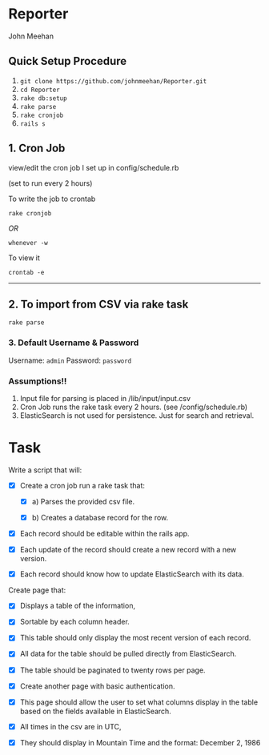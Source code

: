 # Reporter
John Meehan
## Quick Setup Procedure
1. `git clone https://github.com/johnmeehan/Reporter.git`
2. `cd Reporter`
3. `rake db:setup`
4. `rake parse`
5. `rake cronjob`
6. `rails s`

## 1. Cron Job
view/edit the cron job I set up in config/schedule.rb

(set to run every 2 hours)

To write the job to crontab
```shell
rake cronjob
```
*OR*
```shell
whenever -w
```

To view it
```shell
crontab -e
```
---

## 2. To import from CSV via rake task
```shell
rake parse
```

### 3. Default Username & Password
Username: `admin`
Password: `password`


### Assumptions!!
  1. Input file for parsing is placed in /lib/input/input.csv
  2. Cron Job runs the rake task every 2 hours.  (see /config/schedule.rb)
  3. ElasticSearch is not used for persistence. Just for search and retrieval.



# Task

Write a script that will:

- [x] Create a cron job run a rake task that:
  - [x]  a) Parses the provided csv file.
  - [x]  b) Creates a database record for the row.


- [x] Each record should be editable within the rails app.
- [x] Each update of the record should create a new record with a new version.

- [x] Each record should know how to update ElasticSearch with its data.

Create page that:
  - [x] Displays a table of the information,
  - [x] Sortable by each column header.
  - [x] This table should only display the most recent version of each record.

- [x] All data for the table should be pulled directly from ElasticSearch.
- [x] The table should be paginated to twenty rows per page.

- [x] Create another page with basic authentication.
- [x] This page should allow the user to set what columns display in the table based on the fields available in ElasticSearch.


- [x] All times in the csv are in UTC,
- [x] They should display in Mountain Time and the format: December 2, 1986
